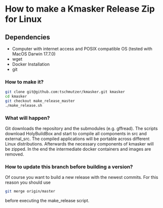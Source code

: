 # How to make a Kmasker Release Zip for Linux 


## Dependencies

- Computer with internet access and POSIX compatible OS (tested with MacOS Darwin 17.7.0)
- wget
- Docker Installation
- git

### How to make it?

```bash
git clone git@github.com:tschmutzer/kmasker.git kmasker
cd kmasker
git checkout make_release_master
./make_release.sh
```
### What will happen?
Git downloads the repository and the submodules (e.g. gffread). 
The scripts download HolyBuildBox and start to compile all components in src and external_src.
The compiled applications will be portable across different Linux distributions. 
Afterwards the necessary components of kmasker will be zipped. 
In the end the intermediate docker containers and images are removed.

### How to update this branch before building a version?
Of course you want to build a new release with the newest commits. 
For this reason you should use 
```bash
git merge origin/master
```
before executing the make_release script. 
